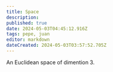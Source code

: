 ```yaml
---
title: Space
description: 
published: true
date: 2024-05-03T04:45:12.916Z
tags: pepe, juan
editor: markdown
dateCreated: 2024-05-03T03:57:52.705Z
---
```


An Euclidean space of dimention 3.
